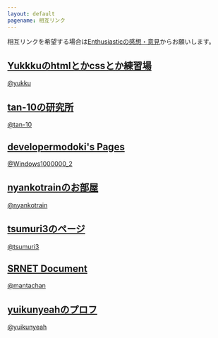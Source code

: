 ```yaml
---
layout: default
pagename: 相互リンク
---
```

相互リンクを希望する場合は<a href="https://scratch.mit.edu/studios/27464523/">Enthusiasticの感想・意見</a>からお願いします。

<h2><a href="https://yukkku.github.io/">Yukkkuのhtmlとかcssとか練習場</a></h2>

<a href="https://scratch.mit.edu/users/yukku/">@yukku</a>

<h2><a href="https://tan-10.github.io/">tan-10の研究所</a></h2>

<a href="https://scratch.mit.edu/users/tan-10/">@tan-10</a>

<h2><a href="https://developermodoki.github.io/pages/">developermodoki's Pages</a></h2>

<a href="https://scratch.mit.edu/users/Windows1000000_2">@Windows1000000_2</a>

<h2><a href="https://neko001robov.github.io/">nyankotrainのお部屋</a></h2>

<a href="https://scratch.mit.edu/users/nyankotrain/">@nyankotrain</a>

<h2><a href="https://tsumuri3.github.io/homepage/tsumuri.html">tsumuri3のページ</a></h2>

<a href="https://scratch.mit.edu/users/tsumuri3/">@tsumuri3</a>

<h2><a href="https://srnet.cf/">SRNET Document</a></h2>

<a href="https://scratch.mit.edu/users/mantachan/">@mantachan</a>

<h2><a href="https://yuikunyeah.github.io/homepage/profile.html">yuikunyeahのプロフ</a></h2>

<a href="https://scratch.mit.edu/users/yuikunyeah/">@yuikunyeah</a>
